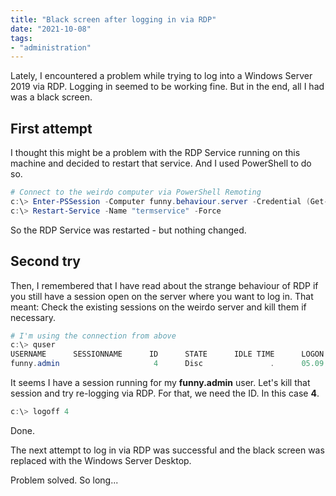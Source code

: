```yaml
---
title: "Black screen after logging in via RDP"
date: "2021-10-08"
tags: 
- "administration"
---
```


Lately, I encountered a problem while trying to log into a Windows Server 2019 via RDP. Logging in seemed to be working fine. But in the end, all I had was a black screen.

<!--more-->

## First attempt

I thought this might be a problem with the RDP Service running on this machine and decided to restart that service. And I used PowerShell to do so.

```powershell
# Connect to the weirdo computer via PowerShell Remoting 
c:\> Enter-PSSession -Computer funny.behaviour.server -Credential (Get-Credentials) 
c:\> Restart-Service -Name "termservice" -Force
```

So the RDP Service was restarted - but nothing changed.

## Second try

Then, I remembered that I have read about the strange behaviour of RDP if you still have a session open on the server where you want to log in. That meant: Check the existing sessions on the weirdo server and kill them if necessary.

```powershell
# I'm using the connection from above 
c:\> quser 
USERNAME      SESSIONNAME      ID      STATE      IDLE TIME      LOGON TIME      
funny.admin                     4      Disc               .      05.09.2021 11:38
```

It seems I have a session running for my **funny.admin** user. Let's kill that session and try re-logging via RDP. For that, we need the ID. In this case **4**.

```powershell
c:\> logoff 4
```

Done.

The next attempt to log in via RDP was successful and the black screen was replaced with the Windows Server Desktop.

Problem solved. So long...
